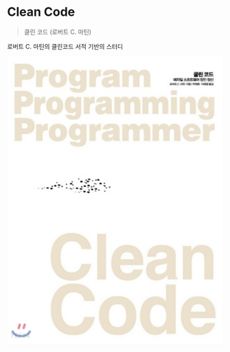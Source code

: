 # Clean Code
> 클린 코드 (로버트 C. 마틴)

로버트 C. 마틴의 클린코드 서적 기반의 스터디

![](https://github.com/zeemoong/cleanCode/blob/main/cleanCode.PNG)



